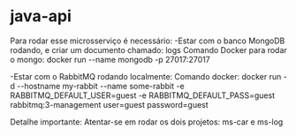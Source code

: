 # java-api

Para rodar esse microsserviço é necessário:
 -Estar com o banco MongoDB rodando, e criar um documento chamado: logs
 Comando Docker para rodar o mongo: docker run --name mongodb -p 27017:27017
 
 -Estar com o RabbitMQ rodando localmente: 
 Comando docker: docker run -d --hostname my-rabbit --name some-rabbit -e RABBITMQ_DEFAULT_USER=guest -e RABBITMQ_DEFAULT_PASS=guest rabbitmq:3-management
 user=guest
 password=guest

Detalhe importante: Atentar-se em rodar os dois projetos: ms-car e ms-log
